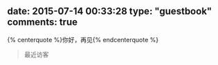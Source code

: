 date: 2015-07-14 00:33:28
type: "guestbook"
comments: true
---
{% centerquote %}你好，再见{% endcenterquote %}

>最近访客

<div class="ds-recent-visitors" data-num-items="48" data-avatar-size="42" id="ds-recent-visitors"></div>

